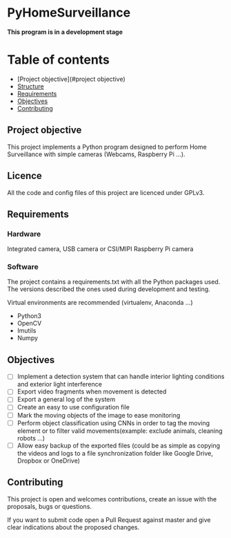 # PyHomeSurveillance
**This program is in a development stage**

Table of contents
=================
  * [Project objective](#project objective)
  * [Structure](#structure)
  * [Requirements](#requirements)
  * [Objectives](#objectives)
  * [Contributing](#contributing)

## Project objective
This project implements a Python program designed to perform Home Surveillance with simple cameras (Webcams, Raspberry Pi ...).

## Licence
All the code and config files of this project are licenced under GPLv3.

## Requirements
### Hardware
Integrated camera, USB camera or CSI/MIPI Raspberry Pi camera

### Software
The project contains a requirements.txt with all the Python packages used.
The versions described the ones used during development and testing.

Virtual environments are recommended (virtualenv, Anaconda ...)

- Python3
- OpenCV
- Imutils
- Numpy

## Objectives
- [ ] Implement a detection system that can handle interior lighting conditions and exterior light interference
- [ ] Export video fragments when movement is detected
- [ ] Export a general log of the system
- [ ] Create an easy to use configuration file
- [ ] Mark the moving objects of the image to ease monitoring
- [ ] Perform object classification using CNNs in order to tag the moving element or to filter valid movements(example: exclude animals, cleaning robots ...)
- [ ] Allow easy backup of the exported files (could be as simple as copying the videos and logs to a file synchronization folder like Google Drive, Dropbox or OneDrive)

## Contributing
This project is open and welcomes contributions, create an issue with the proposals, bugs or questions.

If you want to submit code open a Pull Request against master and give clear indications about the proposed changes.